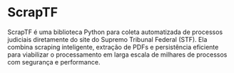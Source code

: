 # ScrapTF
ScrapTF é uma biblioteca Python para coleta automatizada de processos judiciais diretamente do site do Supremo Tribunal Federal (STF). Ela combina scraping inteligente, extração de PDFs e persistência eficiente para viabilizar o processamento em larga escala de milhares de processos com segurança e performance.
